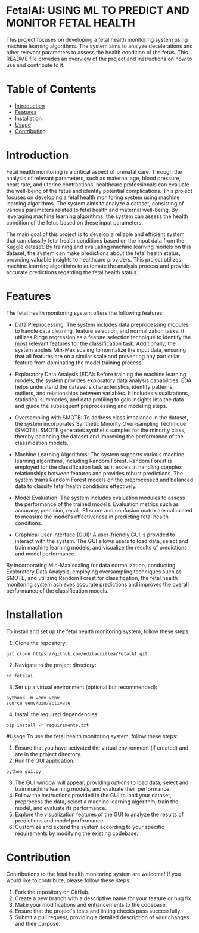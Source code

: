 # FetalAI: USING ML TO PREDICT AND MONITOR FETAL HEALTH 

This project focuses on developing a fetal health monitoring system using machine learning algorithms. The system aims to analyze decelerations and other relevant parameters to assess the health condition of the fetus. This README file provides an overview of the project and instructions on how to use and contribute to it.

# Table of Contents
- [Introduction](https://github.com/edilauxillea/FetalAI/blob/main/README.md#introduction)
- [Features](https://github.com/edilauxillea/FetalAI/blob/main/README.md#features)
- [Installation](https://github.com/edilauxillea/FetalAI/blob/main/README.md#installation)
- [Usage](https://github.com/edilauxillea/FetalAI/blob/main/README.md#usage)
- [Contributing](https://github.com/edilauxillea/FetalAI/blob/main/README.md#contributing)

# Introduction
Fetal health monitoring is a critical aspect of prenatal care. Through the analysis of relevant parameters, such as maternal age, blood pressure, heart rate, and uterine contractions, healthcare professionals can evaluate the well-being of the fetus and identify potential complications. This project focuses on developing a fetal health monitoring system using machine learning algorithms. The system aims to analyze a dataset, consisting of various parameters related to fetal health and maternal well-being. By leveraging machine learning algorithms, the system can assess the health condition of the fetus based on these input parameters.

The main goal of this project is to develop a reliable and efficient system that can classify fetal health conditions based on the input data from the Kaggle dataset. By training and evaluating machine learning models on this dataset, the system can make predictions about the fetal health status, providing valuable insights to healthcare providers. This project utilizes machine learning algorithms to automate the analysis process and provide accurate predictions regarding the fetal health status.


# Features
The fetal health monitoring system offers the following features:

- Data Preprocessing: The system includes data preprocessing modules to handle data cleaning, feature selection, and normalization tasks. It utilizes Ridge regression as a feature selection technique to identify the most relevant features for the classification task. Additionally, the system applies Min-Max scaling to normalize the input data, ensuring that all features are on a similar scale and preventing any particular feature from dominating the model training process.

- Exploratory Data Analysis (EDA): Before training the machine learning models, the system provides exploratory data analysis capabilities. EDA helps understand the dataset's characteristics, identify patterns, outliers, and relationships between variables. It includes visualizations, statistical summaries, and data profiling to gain insights into the data and guide the subsequent preprocessing and modeling steps.

- Oversampling with SMOTE: To address class imbalance in the dataset, the system incorporates Synthetic Minority Over-sampling Technique (SMOTE). SMOTE generates synthetic samples for the minority class, thereby balancing the dataset and improving the performance of the classification models.

- Machine Learning Algorithms: The system supports various machine learning algorithms, including Random Forest. Random Forest is employed for the classification task as it excels in handling complex relationships between features and provides robust predictions. The system trains Random Forest models on the preprocessed and balanced data to classify fetal health conditions effectively.

- Model Evaluation: The system includes evaluation modules to assess the performance of the trained models. Evaluation metrics such as accuracy, precision, recall, F1 score and confusion matrix are calculated to measure the model's effectiveness in predicting fetal health conditions.

- Graphical User Interface (GUI): A user-friendly GUI is provided to interact with the system. The GUI allows users to load data, select and train machine learning models, and visualize the results of predictions and model performance.

By incorporating Min-Max scaling for data normalization, conducting Exploratory Data Analysis, employing oversampling techniques such as SMOTE, and utilizing Random Forest for classification, the fetal health monitoring system achieves accurate predictions and improves the overall performance of the classification models.

# Installation
To install and set up the fetal health monitoring system, follow these steps:

1. Clone the repository:
```
git clone https://github.com/edilauxillea/FetalAI.git
```

2. Navigate to the project directory:
```
cd fetalai
```
3. Set up a virtual environment (optional but recommended):
```
python3 -m venv venv
source venv/bin/activate
```
4. Install the required dependencies:
```
pip install -r requirements.txt
```

#Usage
To use the fetal health monitoring system, follow these steps:

1. Ensure that you have activated the virtual environment (if created) and are in the project directory.
2. Run the GUI application:
```
python gui.py
```
3. The GUI window will appear, providing options to load data, select and train machine learning models, and evaluate their performance.
4. Follow the instructions provided in the GUI to load your dataset, preprocess the data, select a machine learning algorithm, train the model, and evaluate its performance.
5. Explore the visualization features of the GUI to analyze the results of predictions and model performance.
6. Customize and extend the system according to your specific requirements by modifying the existing codebase.

# Contribution
Contributions to the fetal health monitoring system are welcome! If you would like to contribute, please follow these steps:

1. Fork the repository on GitHub.
2. Create a new branch with a descriptive name for your feature or bug fix.
3. Make your modifications and enhancements to the codebase.
4. Ensure that the project's tests and linting checks pass successfully.
5. Submit a pull request, providing a detailed description of your changes and their purpose.










